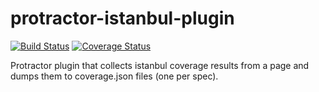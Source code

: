 # protractor-istanbul-plugin
[![Build Status](https://travis-ci.org/bennyhat/protractor-istanbul-plugin.svg)](https://travis-ci.org/bennyhat/protractor-istanbul-plugin) [![Coverage Status](https://coveralls.io/repos/bennyhat/protractor-istanbul-plugin/badge.svg?branch=master&service=github)](https://coveralls.io/github/bennyhat/protractor-istanbul-plugin?branch=master)

Protractor plugin that collects istanbul coverage results from a page and dumps them to coverage.json files (one per spec).
